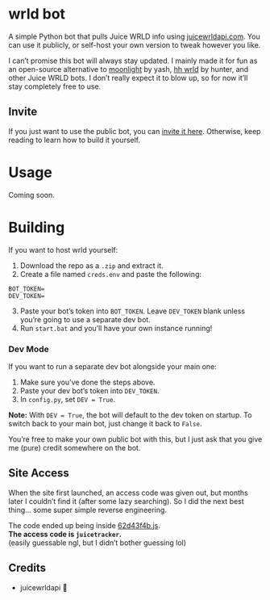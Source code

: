 # wrld bot
A simple Python bot that pulls Juice WRLD info using [juicewrldapi.com](https://juicewrldapi.com). You can use it publicly, or self-host your own version to tweak however you like.  

I can’t promise this bot will always stay updated. I mainly made it for fun as an open-source alternative to [moonlight]() by yash, [hh wrld]() by hunter, and other Juice WRLD bots. I don’t really expect it to blow up, so for now it’ll stay completely free to use.  

## Invite
If you just want to use the public bot, you can [invite it here](). Otherwise, keep reading to learn how to build it yourself.  

# Usage
Coming soon.  

# Building
If you want to host wrld yourself:  
1. Download the repo as a `.zip` and extract it.  
2. Create a file named `creds.env` and paste the following:  
```
BOT_TOKEN=
DEV_TOKEN=
```
3. Paste your bot’s token into `BOT_TOKEN`. Leave `DEV_TOKEN` blank unless you’re going to use a separate dev bot.  
4. Run `start.bat` and you’ll have your own instance running!  

### Dev Mode
If you want to run a separate dev bot alongside your main one:  
1. Make sure you’ve done the steps above.  
2. Paste your dev bot’s token into `DEV_TOKEN`.  
3. In `config.py`, set `DEV = True`.  

**Note:** With `DEV = True`, the bot will default to the dev token on startup. To switch back to your main bot, just change it back to `False`.  

You’re free to make your own public bot with this, but I just ask that you give me (pure) credit somewhere on the bot.  

## Site Access
When the site first launched, an access code was given out, but months later I couldn’t find it (after some lazy searching). So I did the next best thing… some super simple reverse engineering.  

The code ended up being inside [62d43f4b.js](https://juicewrldapi.com/assets/index.62d43f4b.js).  
**The access code is `juicetracker`.**  
(easily guessable ngl, but I didn’t bother guessing lol)  

## Credits
- juicewrldapi 💖  
